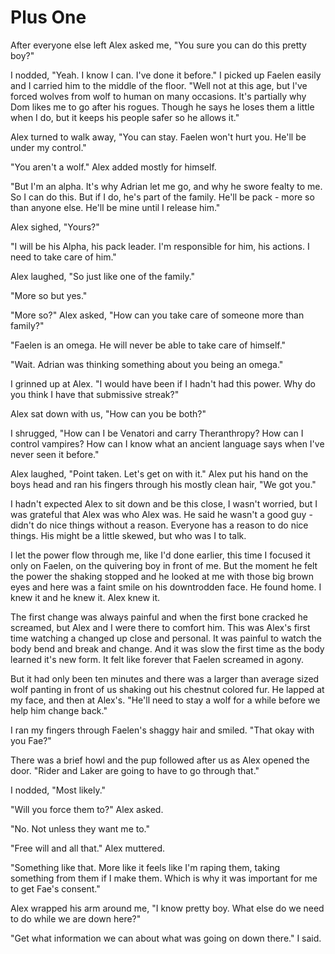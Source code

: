 # Plus One

After everyone else left Alex asked me, "You sure you can do this pretty boy?"

I nodded, "Yeah.  I know I can.  I've done it before."  I picked up Faelen easily and I carried him to the middle of the floor.  "Well not at this age, but I've forced wolves from wolf to human on many occasions.  It's partially why Dom likes me to go after his rogues.  Though he says he loses them a little when I do, but it keeps his people safer so he allows it."

Alex turned to walk away, "You can stay.  Faelen won't hurt you.  He'll be under my control."

"You aren't a wolf."  Alex added mostly for himself.

"But I'm an alpha.  It's why Adrian let me go, and why he swore fealty to me.  So I can do this.  But if I do, he's part of the family.  He'll be pack - more so than anyone else.  He'll be mine until I release him."

Alex sighed, "Yours?"

"I will be his Alpha, his pack leader.  I'm responsible for him, his actions.  I need to take care of him."

Alex laughed, "So just like one of the family."

"More so but yes."

"More so?"  Alex asked, "How can you take care of someone more than family?"

"Faelen is an omega.  He will never be able to take care of himself."

"Wait.  Adrian was thinking something about you being an omega."

I grinned up at Alex.  "I would have been if I hadn't had this power.  Why do you think I have that submissive streak?"

Alex sat down with us, "How can you be both?"

I shrugged, "How can I be Venatori and carry Theranthropy?  How can I control vampires?  How can I know what an ancient language says when I've never seen it before."

Alex laughed, "Point taken.  Let's get on with it."  Alex put his hand on the boys head and ran his fingers through his mostly clean hair, "We got you."

I hadn't expected Alex to sit down and be this close, I wasn't worried, but I was grateful that Alex was who Alex was.  He said he wasn't a good guy - didn't do nice things without a reason.  Everyone has a reason to do nice things.  His might be a little skewed, but who was I to talk.

I let the power flow through me, like I'd done earlier, this time I focused it only on Faelen, on the quivering boy in front of me.  But the moment he felt the power the shaking stopped and he looked at me with those big brown eyes and here was a faint smile on his downtrodden face.  He found home.  I knew it and he knew it.  Alex knew it.  

The first change was always painful and when the first bone cracked he screamed, but Alex and I were there to comfort him.  This was Alex's first time watching a changed up close and personal.  It was painful to watch the body bend and break and change.  And it was slow the first time as the body learned it's new form.  It felt like forever that Faelen screamed in agony.

But it had only been ten minutes and there was a larger than average sized wolf panting in front of us shaking out his chestnut colored fur.  He lapped at my face, and then at Alex's.  "He'll need to stay a wolf for a while before we help him change back."

I ran my fingers through Faelen's shaggy hair and smiled. "That okay with you Fae?"

There was a brief howl and the pup followed after us as Alex opened the door.  "Rider and Laker are going to have to go through that."

I nodded, "Most likely."

"Will you force them to?"  Alex asked.

"No.  Not unless they want me to."

"Free will and all that."  Alex muttered.

"Something like that.  More like it feels like I'm raping them, taking something from them if I make them.  Which is why it was important for me to get Fae's consent."

Alex wrapped his arm around me, "I know pretty boy.  What else do we need to do while we are down here?"

"Get what information we can about what was going on down there."  I said.